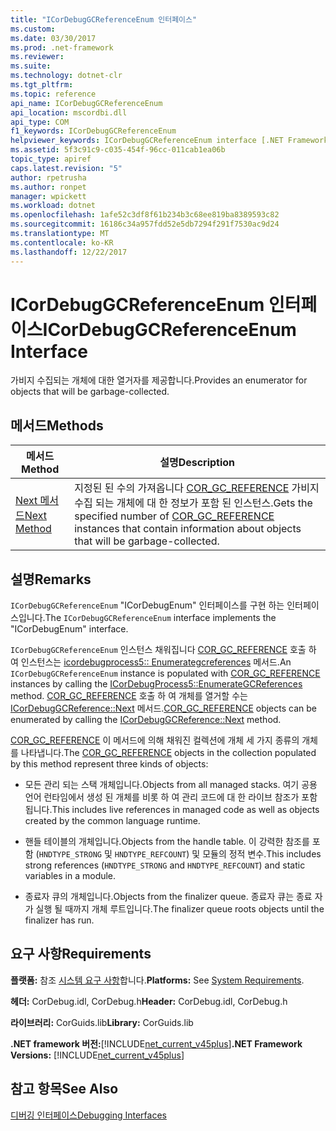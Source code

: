 ```yaml
---
title: "ICorDebugGCReferenceEnum 인터페이스"
ms.custom: 
ms.date: 03/30/2017
ms.prod: .net-framework
ms.reviewer: 
ms.suite: 
ms.technology: dotnet-clr
ms.tgt_pltfrm: 
ms.topic: reference
api_name: ICorDebugGCReferenceEnum
api_location: mscordbi.dll
api_type: COM
f1_keywords: ICorDebugGCReferenceEnum
helpviewer_keywords: ICorDebugGCReferenceEnum interface [.NET Framework debugging]
ms.assetid: 5f3c91c9-c035-454f-96cc-011cab1ea06b
topic_type: apiref
caps.latest.revision: "5"
author: rpetrusha
ms.author: ronpet
manager: wpickett
ms.workload: dotnet
ms.openlocfilehash: 1afe52c3df8f61b234b3c68ee819ba8389593c82
ms.sourcegitcommit: 16186c34a957fdd52e5db7294f291f7530ac9d24
ms.translationtype: MT
ms.contentlocale: ko-KR
ms.lasthandoff: 12/22/2017
---
```

# <a name="icordebuggcreferenceenum-interface"></a><span data-ttu-id="f6cc2-102">ICorDebugGCReferenceEnum 인터페이스</span><span class="sxs-lookup"><span data-stu-id="f6cc2-102">ICorDebugGCReferenceEnum Interface</span></span>
<span data-ttu-id="f6cc2-103">가비지 수집되는 개체에 대한 열거자를 제공합니다.</span><span class="sxs-lookup"><span data-stu-id="f6cc2-103">Provides an enumerator for objects that will be garbage-collected.</span></span>  
  
## <a name="methods"></a><span data-ttu-id="f6cc2-104">메서드</span><span class="sxs-lookup"><span data-stu-id="f6cc2-104">Methods</span></span>  
  
|<span data-ttu-id="f6cc2-105">메서드</span><span class="sxs-lookup"><span data-stu-id="f6cc2-105">Method</span></span>|<span data-ttu-id="f6cc2-106">설명</span><span class="sxs-lookup"><span data-stu-id="f6cc2-106">Description</span></span>|  
|------------|-----------------|  
|[<span data-ttu-id="f6cc2-107">Next 메서드</span><span class="sxs-lookup"><span data-stu-id="f6cc2-107">Next Method</span></span>](../../../../docs/framework/unmanaged-api/debugging/icordebuggcreferenceenum-next-method.md)|<span data-ttu-id="f6cc2-108">지정된 된 수의 가져옵니다 [COR_GC_REFERENCE](../../../../docs/framework/unmanaged-api/debugging/cor-gc-reference-structure.md) 가비지 수집 되는 개체에 대 한 정보가 포함 된 인스턴스.</span><span class="sxs-lookup"><span data-stu-id="f6cc2-108">Gets the specified number of [COR_GC_REFERENCE](../../../../docs/framework/unmanaged-api/debugging/cor-gc-reference-structure.md) instances that contain information about objects that will be garbage-collected.</span></span>|  
  
## <a name="remarks"></a><span data-ttu-id="f6cc2-109">설명</span><span class="sxs-lookup"><span data-stu-id="f6cc2-109">Remarks</span></span>  
 <span data-ttu-id="f6cc2-110">`ICorDebugGCReferenceEnum` "ICorDebugEnum" 인터페이스를 구현 하는 인터페이스입니다.</span><span class="sxs-lookup"><span data-stu-id="f6cc2-110">The `ICorDebugGCReferenceEnum` interface implements the "ICorDebugEnum" interface.</span></span>  
  
 <span data-ttu-id="f6cc2-111">`ICorDebugGCReferenceEnum` 인스턴스 채워집니다 [COR_GC_REFERENCE](../../../../docs/framework/unmanaged-api/debugging/cor-gc-reference-structure.md) 호출 하 여 인스턴스는 [icordebugprocess5:: Enumerategcreferences](../../../../docs/framework/unmanaged-api/debugging/icordebugprocess5-enumerategcreferences-method.md) 메서드.</span><span class="sxs-lookup"><span data-stu-id="f6cc2-111">An `ICorDebugGCReferenceEnum` instance is populated with [COR_GC_REFERENCE](../../../../docs/framework/unmanaged-api/debugging/cor-gc-reference-structure.md) instances by calling the [ICorDebugProcess5::EnumerateGCReferences](../../../../docs/framework/unmanaged-api/debugging/icordebugprocess5-enumerategcreferences-method.md) method.</span></span> <span data-ttu-id="f6cc2-112">[COR_GC_REFERENCE](../../../../docs/framework/unmanaged-api/debugging/cor-gc-reference-structure.md) 호출 하 여 개체를 열거할 수는 [ICorDebugGCReference::Next](../../../../docs/framework/unmanaged-api/debugging/icordebuggcreferenceenum-next-method.md) 메서드.</span><span class="sxs-lookup"><span data-stu-id="f6cc2-112">[COR_GC_REFERENCE](../../../../docs/framework/unmanaged-api/debugging/cor-gc-reference-structure.md) objects can be enumerated by calling the [ICorDebugGCReference::Next](../../../../docs/framework/unmanaged-api/debugging/icordebuggcreferenceenum-next-method.md) method.</span></span>  
  
 <span data-ttu-id="f6cc2-113">[COR_GC_REFERENCE](../../../../docs/framework/unmanaged-api/debugging/cor-gc-reference-structure.md) 이 메서드에 의해 채워진 컬렉션에 개체 세 가지 종류의 개체를 나타냅니다.</span><span class="sxs-lookup"><span data-stu-id="f6cc2-113">The [COR_GC_REFERENCE](../../../../docs/framework/unmanaged-api/debugging/cor-gc-reference-structure.md) objects in the collection populated by this method represent three kinds of objects:</span></span>  
  
-   <span data-ttu-id="f6cc2-114">모든 관리 되는 스택 개체입니다.</span><span class="sxs-lookup"><span data-stu-id="f6cc2-114">Objects from all managed stacks.</span></span> <span data-ttu-id="f6cc2-115">여기 공용 언어 런타임에서 생성 된 개체를 비롯 하 여 관리 코드에 대 한 라이브 참조가 포함 됩니다.</span><span class="sxs-lookup"><span data-stu-id="f6cc2-115">This includes live references in managed code as well as objects created by the common language runtime.</span></span>  
  
-   <span data-ttu-id="f6cc2-116">핸들 테이블의 개체입니다.</span><span class="sxs-lookup"><span data-stu-id="f6cc2-116">Objects from the handle table.</span></span> <span data-ttu-id="f6cc2-117">이 강력한 참조를 포함 (`HNDTYPE_STRONG` 및 `HNDTYPE_REFCOUNT`) 및 모듈의 정적 변수.</span><span class="sxs-lookup"><span data-stu-id="f6cc2-117">This includes strong references (`HNDTYPE_STRONG` and `HNDTYPE_REFCOUNT`) and static variables in a module.</span></span>  
  
-   <span data-ttu-id="f6cc2-118">종료자 큐의 개체입니다.</span><span class="sxs-lookup"><span data-stu-id="f6cc2-118">Objects from the finalizer queue.</span></span> <span data-ttu-id="f6cc2-119">종료자 큐는 종료 자가 실행 될 때까지 개체 루트입니다.</span><span class="sxs-lookup"><span data-stu-id="f6cc2-119">The finalizer queue roots objects until the finalizer has run.</span></span>  
  
## <a name="requirements"></a><span data-ttu-id="f6cc2-120">요구 사항</span><span class="sxs-lookup"><span data-stu-id="f6cc2-120">Requirements</span></span>  
 <span data-ttu-id="f6cc2-121">**플랫폼:** 참조 [시스템 요구 사항](../../../../docs/framework/get-started/system-requirements.md)합니다.</span><span class="sxs-lookup"><span data-stu-id="f6cc2-121">**Platforms:** See [System Requirements](../../../../docs/framework/get-started/system-requirements.md).</span></span>  
  
 <span data-ttu-id="f6cc2-122">**헤더:** CorDebug.idl, CorDebug.h</span><span class="sxs-lookup"><span data-stu-id="f6cc2-122">**Header:** CorDebug.idl, CorDebug.h</span></span>  
  
 <span data-ttu-id="f6cc2-123">**라이브러리:** CorGuids.lib</span><span class="sxs-lookup"><span data-stu-id="f6cc2-123">**Library:** CorGuids.lib</span></span>  
  
 <span data-ttu-id="f6cc2-124">**.NET framework 버전:**[!INCLUDE[net_current_v45plus](../../../../includes/net-current-v45plus-md.md)]</span><span class="sxs-lookup"><span data-stu-id="f6cc2-124">**.NET Framework Versions:** [!INCLUDE[net_current_v45plus](../../../../includes/net-current-v45plus-md.md)]</span></span>  
  
## <a name="see-also"></a><span data-ttu-id="f6cc2-125">참고 항목</span><span class="sxs-lookup"><span data-stu-id="f6cc2-125">See Also</span></span>  
 [<span data-ttu-id="f6cc2-126">디버깅 인터페이스</span><span class="sxs-lookup"><span data-stu-id="f6cc2-126">Debugging Interfaces</span></span>](../../../../docs/framework/unmanaged-api/debugging/debugging-interfaces.md)
